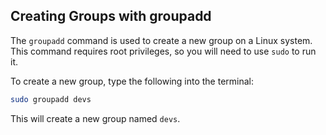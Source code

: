 ## Creating Groups with groupadd

The `groupadd` command is used to create a new group on a Linux system. This command requires root privileges, so you will need to use `sudo` to run it.

To create a new group, type the following into the terminal:

```bash
sudo groupadd devs
```

This will create a new group named `devs`.
